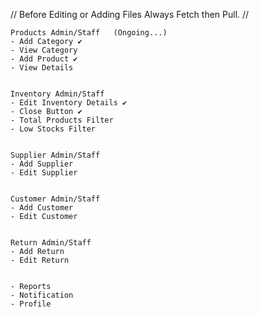

// Before Editing or Adding Files Always Fetch then Pull. //

    Products Admin/Staff   (Ongoing...)
    - Add Category ✔ 
    - View Category
    - Add Product ✔
    - View Details


    Inventory Admin/Staff
    - Edit Inventory Details ✔
    - Close Button ✔
    - Total Products Filter
    - Low Stocks Filter


    Supplier Admin/Staff
    - Add Supplier
    - Edit Supplier


    Customer Admin/Staff
    - Add Customer
    - Edit Customer


    Return Admin/Staff
    - Add Return
    - Edit Return


    - Reports
    - Notification
    - Profile
